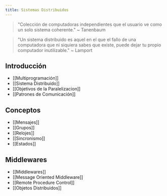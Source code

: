 ```yaml
---
title: Sistemas Distribuidos
---
```


> "Colección de computadoras independientes que el usuario ve como un solo sistema coherente." ~ Tanenbaum

> "Un sistema distribuido es aquel en el que el fallo de una computadora que ni siquiera sabes que existe, puede dejar tu propio computador inutilizable." ~ Lamport

## Introducción

- [[Multiprogramación]]
- [[Sistema Distribuido]]
- [[Objetivos de la Paralelizacion]]
- [[Patrones de Comunicación]]

## Conceptos

- [[Mensajes]]
- [[Grupos]]
- [[Relojes]]
- [[Sincronismo]]
- [[Estados]]

## Middlewares

- [[Middlewares]]
- [[Message Oriented Middleware]]
- [[Remote Procedure Control]]
- [[Objetos Distribuidos]]
